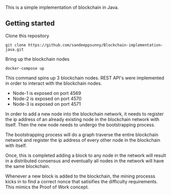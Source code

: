 This is a simple implementation of blockchain in Java.

## Getting started

Clone this repository
```
git clone https://github.com/sandeeppsunny/Blockchain-implementation-java.git
```

Bring up the blockchain nodes
```
docker-compose up
```

This command spins up 3 blockchain nodes. REST API's were implemented in order to interact with the blockchain nodes.
* Node-1 is exposed on port 4569
* Node-2 is exposed on port 4570
* Node-3 is exposed on port 4571

In order to add a new node into the blockchain network, it needs to register the ip address of an already existing node
in the blockchain network with itself. Then the new node needs to undergo the bootstrapping process.

The bootstrapping process will do a graph traverse the entire blockchain network and register the ip address of every
other node in the blockchain with itself.

Once, this is completed adding a block to any node in the network will result in a distributed consensus and eventually
all nodes in the network will have the same blockchain.

Whenever a new block is added to the blockchain, the mining processs kicks in to find a correct nonce that satisifies
the difficulty requirements. This mimics the Proof of Work concept.

